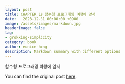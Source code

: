 ```yaml
---
layout: post
title: CHAPTER 19 함수형 프로그래밍 여행에 앞서
date:   2023-12-31 00:00:00 +0900
image: /assets/images/markdown.jpg
headerImage: false
tag:
- grokking-simplicity
category: book
author: eunice-hong
description: Markdown summary with different options
---
```


함수형 프로그래밍 여행에 앞서

You can find the original post [here](https://livebook.manning.com/book/grokking-simplicity/chapter-19/).
